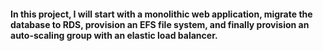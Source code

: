 #### In this project, I will start with a monolithic web application, migrate the database to RDS, provision an EFS file system, and finally provision an auto-scaling group with an elastic load balancer.
